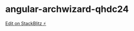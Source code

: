 # angular-archwizard-qhdc24

[Edit on StackBlitz ⚡️](https://stackblitz.com/edit/angular-archwizard-qhdc24)